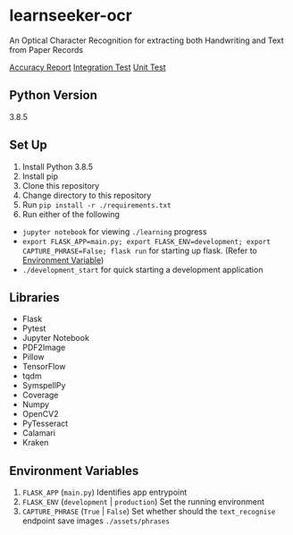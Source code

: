 # learnseeker-ocr
An Optical Character Recognition for extracting both Handwriting and Text from Paper Records<br/>

[Accuracy Report](https://github.com/noobymage9/learnseeker-ocr/actions/workflows/accuracy_report.yml/badge.svg)
[Integration Test](https://github.com/noobymage9/learnseeker-ocr/actions/workflows/integration_test.yml/badge.svg)
[Unit Test](https://github.com/noobymage9/learnseeker-ocr/actions/workflows/unit_test.yml/badge.svg)

## Python Version
3.8.5

## Set Up
1. Install Python 3.8.5
2. Install pip
3. Clone this repository
4. Change directory to this repository
5. Run `pip install -r ./requirements.txt`
6. Run either of the following
- `jupyter notebook` for viewing `./learning` progress
- `export FLASK_APP=main.py; export FLASK_ENV=development; export CAPTURE_PHRASE=False; flask run` for starting up flask. (Refer to [Environment Variable](#environment-variables))
- `./development_start` for quick starting a development application

## Libraries
- Flask
- Pytest
- Jupyter Notebook
- PDF2Image
- Pillow
- TensorFlow
- tqdm 
- SymspellPy
- Coverage
- Numpy
- OpenCV2
- PyTesseract
- Calamari
- Kraken

## Environment Variables
1. `FLASK_APP` (`main.py`)
Identifies app entrypoint
2. `FLASK_ENV` (`development` | `production`)
Set the running environment
3. `CAPTURE_PHRASE` (`True` | `False`)
Set whether should the `text_recognise` endpoint save images `./assets/phrases`




